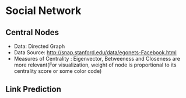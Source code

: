 # Social Network
## Central Nodes
* Data: Directed Graph
* Data Source: http://snap.stanford.edu/data/egonets-Facebook.html
* Measures of Centrality : Eigenvector, Betweeness and Closeness are more relevant(For visualization, weight of node is proportional to its centrality score or some color code)
## Link Prediction

